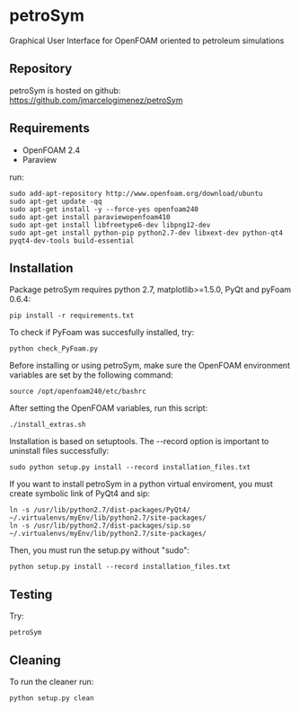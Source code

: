 # petroSym
Graphical User Interface for OpenFOAM oriented to petroleum simulations

Repository
----------

petroSym is hosted on github: https://github.com/jmarcelogimenez/petroSym

Requirements
------------

- OpenFOAM 2.4
- Paraview

run:

    sudo add-apt-repository http://www.openfoam.org/download/ubuntu
    sudo apt-get update -qq
    sudo apt-get install -y --force-yes openfoam240
    sudo apt-get install paraviewopenfoam410
    sudo apt-get install libfreetype6-dev libpng12-dev
    sudo apt-get install python-pip python2.7-dev libxext-dev python-qt4 pyqt4-dev-tools build-essential

Installation
------------

Package petroSym requires python 2.7, matplotlib>=1.5.0, PyQt and pyFoam 0.6.4:

    pip install -r requirements.txt

To check if PyFoam was succesfully installed, try:

    python check_PyFoam.py

Before installing or using petroSym, make sure the OpenFOAM environment variables are set by the following command:

    source /opt/openfoam240/etc/bashrc

After setting the OpenFOAM variables, run this script:

    ./install_extras.sh

Installation is based on setuptools. The --record option is important to uninstall files successfully:

    sudo python setup.py install --record installation_files.txt

If you want to install petroSym in a python virtual enviroment, you must create symbolic link of PyQt4 and sip:

    ln -s /usr/lib/python2.7/dist-packages/PyQt4/ ~/.virtualenvs/myEnv/lib/python2.7/site-packages/
    ln -s /usr/lib/python2.7/dist-packages/sip.so ~/.virtualenvs/myEnv/lib/python2.7/site-packages/

Then, you must run the setup.py without "sudo":

    python setup.py install --record installation_files.txt

Testing
-------

Try:

    petroSym

Cleaning
-------

To run the cleaner run:

    python setup.py clean
